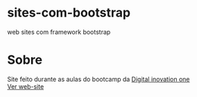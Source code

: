 # sites-com-bootstrap
web sites com framework bootstrap

# Sobre
Site feito durante as aulas do bootcamp da <a href="https://web.dio.me/">Digital inovation one</a><br>
<a href="https://daniel99korban.github.io/sites-com-bootstrap/">Ver web-site</a>

